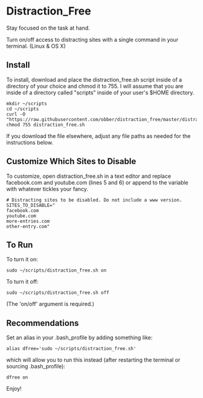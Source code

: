 # Distraction_Free
Stay focused on the task at hand.

Turn on/off access to distracting sites with a single command in your terminal. (Linux &amp; OS X)

## Install
To install, download and place the distraction_free.sh script inside of a directory of your choice and chmod it to 755. I will assume that you are inside of a directory called "scripts" inside of your user's $HOME directory.
    
    mkdir ~/scripts
    cd ~/scripts
    curl -O "https://raw.githubusercontent.com/obber/distraction_free/master/distraction_free.sh"
    chmod 755 distraction_free.sh  

If you download the file elsewhere, adjust any file paths as needed for the instructions below.

## Customize Which Sites to Disable
To customize, open distraction_free.sh in a text editor and replace facebook.com and youtube.com (lines 5 and 6) or append to the variable with whatever tickles your fancy.

    # Distracting sites to be disabled. Do not include a www version.
    SITES_TO_DISABLE="
    facebook.com
    youtube.com
    more-entries.com
    other-entry.com"

## To Run
To turn it on:

    sudo ~/scripts/distraction_free.sh on  

To turn it off:

    sudo ~/scripts/distraction_free.sh off

(The 'on/off' argument is required.)

## Recommendations
Set an alias in your .bash_profile by adding something like:

    alias dfree='sudo ~/scripts/distraction_free.sh'

which will allow you to run this instead (after restarting the terminal or sourcing .bash_profile):

    dfree on

Enjoy!